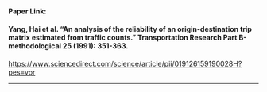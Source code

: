 #### Paper Link:
#### Yang, Hai et al. “An analysis of the reliability of an origin-destination trip matrix estimated from traffic counts.” Transportation Research Part B-methodological 25 (1991): 351-363. 
https://www.sciencedirect.com/science/article/pii/019126159190028H?pes=vor
___________________________________________________________________________________________________________________________________________________________________________________

